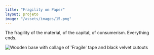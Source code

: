 ```yaml
---
title: "Fragility on Paper"
layout: projeto
image: "/assets/images/15.png"
---
```


<p>The fragility of the material, of the capital, of consumerism. Everything ends.</p>

<img src="{{site.baseurl}}/assets/images/15.png" alt="Wooden base with collage of 'Fragile' tape and black velvet cutouts" title="Wooden base with collage of 'Fragile' tape and black velvet cutouts">